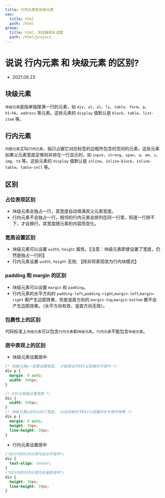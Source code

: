 ```yaml
---
title: 行内元素和块级元素
nav:
  title: html
  path: /html
group:
  title: html、浏览器相关试题
  path: /html/project
---
```


# 说说 行内元素 和 块级元素 的区别?

- 2021.06.23

## 块级元素

`块级元素`是指单独撑满一行的元素，如 `div`、`ul`、`ol`、`li`、`table`、`form`、`p`、`h1~h6`、`address` 等元素。这些元素的 `display` 值默认是 `block`、`table`、`list-item` 等。

## 行内元素

`内联元素`又叫`行内元素`，指只占据它对应标签的边框所包含的空间的元素，这些元素如果父元素宽度足够则并排在一行显示的，如 `input`、`strong`、`span`、`a`、`em`、`i`、`img`、`td` 等。这些元素的 `display` 值默认是 `inline`、`inline-block`、`inline-table`、`table-cell` 等。

## 区别

### 占位表现区别

- 块级元素会独占一行，其宽度自动填满其父元素宽度。
- 行内元素不会独占一行，相邻的行内元素会排列在同一行里，知道一行排不下，才会换行，其宽度随元素的内容而变化。

### 宽高设置区别

- 块级元素可以设置 `width`, `height` 属性，【注意：块级元素即使设置了宽度，仍然是独占一行的】
- 行内元素设置 `width`, `height` 无效; 【除非将表现改为行内块模式】

### padding 和 margin 的区别

- 块级元素可以设置 `margin` 和 `padding`。
- 行内元素的水平方向的 `padding-left`,`padding-right`,`margin-left`,`margin-right` 都产生边距效果，但是竖直方向的 `margin-top`,`margin-bottom` 都不会产生边距效果。（水平方向有效，竖直方向无效）。

### 包裹性上的区别

代码标准上`块级元素`可以包含`行内元素`和`块级元素`。`行内元素`不能包含`块级元素`。

### 居中表现上的区别

- 块级元素设置居中

```css
/* 块级元素p一定要设置宽度， 才能相当于DIV父容器水平居中 */
div p {
  margin: 0 auto;
  width: 500px;
}

/* DIV父容器设置宽度 */
div {
  width: 500px;
}
/* 块级元素p也可以加个宽度， 以达到相对于DIV父容器的水平居中效果 */
div p {
  margin: 0 auto;
  height: 30px;
  line-height: 30px;
}
```

- 行内元素设置居中

```css
/*DIV内的行内元素均会水平居中*/
div {
  text-align: center;
}
/*DIV内的行内元素均会垂直居中*/
div {
  height: 30px;
  line-height: 30px;
}
```
